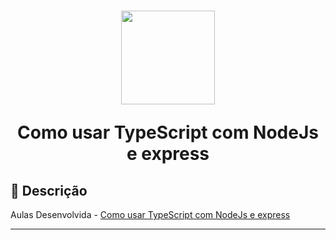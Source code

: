<h1 align="center">
  <img src="https://vidafullstack.com.br/wp-content/uploads/2019/08/logo-4.png" alt="" width="150">
  <br>
  <p>Como usar TypeScript com NodeJs e express</p>
</h1>

## :custard: Descrição

<p>Aulas Desenvolvida - <a href="">Como usar TypeScript com NodeJs e express</a></p>

---

 
